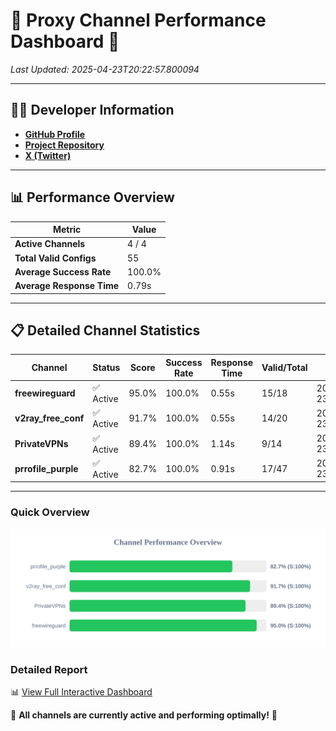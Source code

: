 # 🌟 Proxy Channel Performance Dashboard 🌟

_Last Updated: 2025-04-23T20:22:57.800094_

---

## 👩‍💻 Developer Information

- **[GitHub Profile](https://github.com/4n0nymou3)**  
- **[Project Repository](https://github.com/4n0nymou3/multi-proxy-config-fetcher)**  
- **[X (Twitter)](https://x.com/4n0nymou3)**  

---

## 📊 Performance Overview

| Metric                | Value       |
|-----------------------|-------------|
| **Active Channels**   | 4 / 4       |
| **Total Valid Configs** | 55          |
| **Average Success Rate** | 100.0%      |
| **Average Response Time** | 0.79s       |

---

## 📋 Detailed Channel Statistics

| Channel          | Status     | Score  | Success Rate | Response Time | Valid/Total | Last Success               |
|------------------|------------|--------|--------------|---------------|-------------|----------------------------|
| **freewireguard**  | ✅ Active  | 95.0%  | 100.0% | 0.55s         | 15/18       | 2025-04-23T20:22:57.798137 |
| **v2ray_free_conf**  | ✅ Active  | 91.7%  | 100.0% | 0.55s         | 14/20       | 2025-04-23T20:22:56.036392 |
| **PrivateVPNs**  | ✅ Active  | 89.4%  | 100.0% | 1.14s         | 9/14       | 2025-04-23T20:22:57.218899 |
| **prrofile_purple**  | ✅ Active  | 82.7%  | 100.0% | 0.91s         | 17/47       | 2025-04-23T20:22:55.364644 |

---

### Quick Overview
<div align="center">
  <a href="https://raw.githubusercontent.com/nullluser/NullRepo/refs/heads/main/assets/channel_stats_chart.svg">
    <img src="https://raw.githubusercontent.com/nullluser/NullRepo/refs/heads/main/assets/channel_stats_chart.svg" alt="Source Performance Statistics" width="800">
  </a>
</div>

### Detailed Report
📊 [View Full Interactive Dashboard](https://htmlpreview.github.io/?https://github.com/nullluser/NullRepo/blob/main/assets/performance_report.html)

🎉 **All channels are currently active and performing optimally!** 🎉
